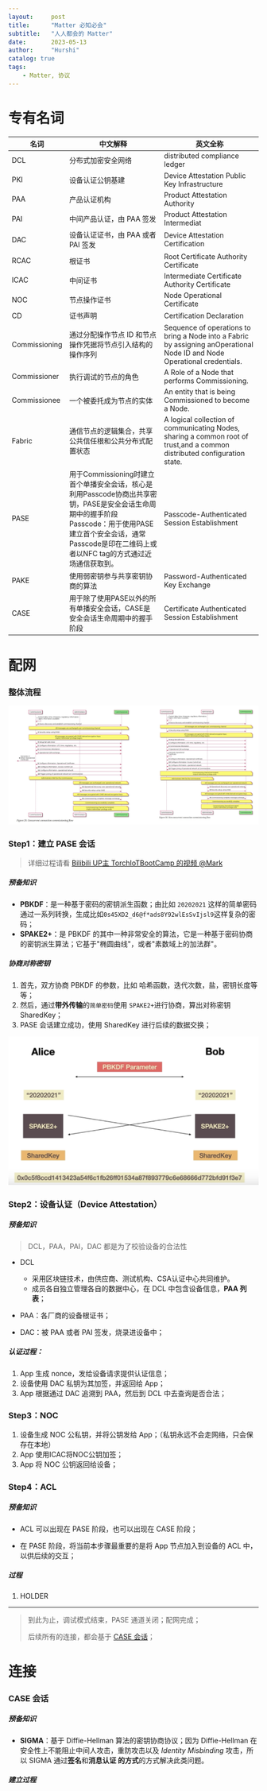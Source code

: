 ```yaml
---
layout:     post
title:      "Matter 必知必会"
subtitle:   "人人都会的 Matter"
date:       2023-05-13
author:     "Hurshi"
catalog: true
tags:
    - Matter, 协议
---
```


# 专有名词

| 名词          | 中文解释  | 英文全称 |
| ---- | ---- | ---- |
| DCL | 分布式加密安全网络 | distributed compliance ledger |
| PKI| 设备认证公钥基建  | Device Attestation Public Key Infrastructure |
| PAA| 产品认证机构 | Product Attestation Authority  |
| PAI| 中间产品认证，由 PAA 签发 | Product Attestation Intermediat|
| DAC| 设备认证证书，由 PAA 或者 PAI 签发 | Device Attestation Certification|
| RCAC| 根证书| Root Certificate Authority Certificate|
| ICAC| 中间证书| Intermediate Certificate Authority Certificate|
| NOC| 节点操作证书| Node Operational Certificate    |
| CD| 证书声明 | Certification Declaration |
| Commissioning | 通过分配操作节点 ID 和节点操作凭据将节点引入结构的操作序列 | Sequence of operations to bring a Node into a Fabric by assigning anOperational Node ID and Node Operational credentials. |
| Commissioner  | 执行调试的节点的角色| A Role of a Node that performs Commissioning.|
| Commissionee  | 一个被委托成为节点的实体| An entity that is being Commissioned to become a Node.|
| Fabric| 通信节点的逻辑集合，共享公共信任根和公共分布式配置状态     | A logical collection of communicating Nodes, sharing a common root of trust,and a common distributed configuration state. |
| PASE | 用于Commissioning时建立首个单播安全会话，核心是利用Passcode协商出共享密钥，PASE是安全会话生命周期中的握手阶段<br />Passcode：用于使用PASE建立首个安全会话，通常Passcode是印在二维码上或者以NFC tag的方式通过近场通信获取到。 | Passcode-Authenticated Session Establishment |
| PAKE | 使用弱密钥参与共享密钥协商的算法 | Password-Authenticated Key Exchange |
| CASE | 用于除了使用PASE以外的所有单播安全会话，CASE是安全会话生命周期中的握手阶段 | Certificate Authenticated Session Establishment |

# 配网

### 整体流程

![](/img/posts/matter/commissioning.jpg)

### Step1：建立 PASE 会话

> 详细过程请看 [Bilibili UP主 TorchIoTBootCamp 的视频 @Mark](https://www.bilibili.com/video/BV1QT4y1r7X9)

##### 预备知识

* **PBKDF**：是一种基于密码的密钥派生函数；由比如 `20202021` 这样的简单密码通过一系列转换，生成比如`0s45XD2_d6@f*ads8Y92wlEsSvIjsl9`这样复杂的密码；
* **SPAKE2+**：是 PBKDF 的其中一种非常安全的算法，它是一种基于密码协商的密钥派生算法；它基于"椭圆曲线"，或者"素数域上的加法群"。

##### 协商对称密钥

1. 首先，双方协商 PBKDF 的参数，比如 哈希函数，迭代次数，盐，密钥长度等等；
2. 然后，通过**带外传输**的`简单密码`使用 `SPAKE2+`进行协商，算出对称密钥 SharedKey；
3. PASE 会话建立成功，使用 SharedKey 进行后续的数据交换；

![](/img/posts/matter/PASE.png)

### Step2：设备认证（Device Attestation）

##### 预备知识

> DCL，PAA，PAI，DAC 都是为了校验设备的合法性

* DCL
  * 采用区块链技术，由供应商、测试机构、CSA认证中心共同维护。
  * 成员各自独立管理各自的数据中心，在 DCL 中包含设备信息，**PAA 列表**；
  
* PAA：各厂商的设备根证书；
* DAC：被 PAA 或者 PAI 签发，烧录进设备中；

##### 认证过程：

1. App 生成 nonce，发给设备请求提供认证信息；
2. 设备使用 DAC 私钥为其加签，并返回给 App；
3. App 根据通过 DAC 追溯到 PAA，然后到 DCL 中去查询是否合法；

### Step3：NOC

1. 设备生成 NOC 公私钥，并将公钥发给 App；（私钥永远不会走网络，只会保存在本地）
2. App 使用ICAC将NOC公钥加签；
3. App 将 NOC 公钥返回给设备；

### Step4：ACL

##### 预备知识

*  ACL 可以出现在 PASE 阶段，也可以出现在 CASE 阶段；

* 在 PASE 阶段，将当前本步骤最重要的是将 App 节点加入到设备的 ACL 中，以供后续的交互；

##### 过程

1.  HOLDER



---

>  到此为止，调试模式结束，PASE 通道关闭；配网完成；
>
>  后续所有的连接，都会基于  [CASE  会话](https://www.bilibili.com/video/BV1Bi4y1C7GB)；

# 连接

### CASE 会话

##### 预备知识

* **SIGMA**：基于 Diffie-Hellman 算法的密钥协商协议；因为  Diffie-Hellman 在安全性上不能阻止中间人攻击，重防攻击以及 *Identity Misbinding* 攻击，所以 SIGMA 通过**签名**和**消息认证 的方式**的方式解决此类问题。

##### 建立过程



